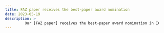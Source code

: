 ```yaml
---
title: FAZ paper receives the best-paper award nomination
date: 2023-05-19
description: >
         Our [FAZ paper] receives the best-paper award nomination in ICS2023.
---
```


